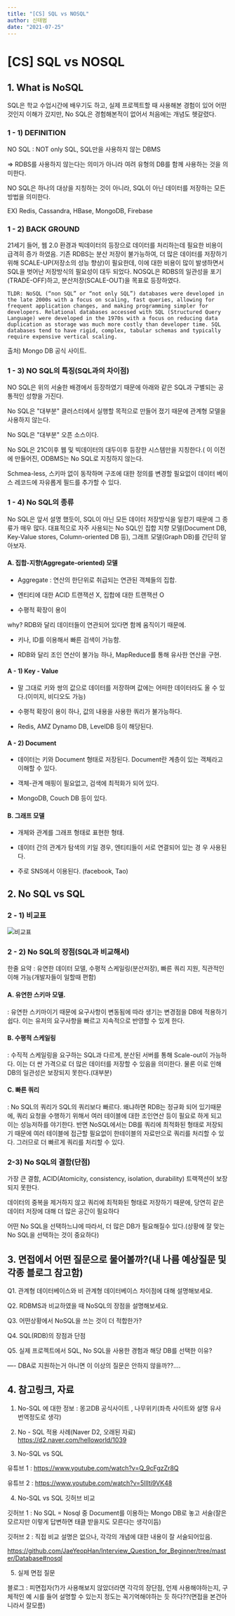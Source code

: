 ```yaml
---
title: "[CS] SQL vs NOSQL"
author: 신태범
date: "2021-07-25"
---
```


# [CS] SQL vs NOSQL

## 1. What is NoSQL

SQL은 학교 수업시간에 배우기도 하고, 실제 프로젝트할 때 사용해본 경험이 있어 어떤 것인지 이해가 갔지만, No SQL은 경험해본적이 없어서 처음에는 개념도 헷갈렸다.


### 1 - 1) DEFINITION

NO SQL : NOT only SQL, SQL만을 사용하지 않는 DBMS

⇒ RDBS를 사용하지 않는다는 의미가 아니라 여려 유형의 DB를 함께 사용하는 것을 의미한다.

NO SQL은 하나의 대상을 지칭하는 것이 아니라, SQL이 아닌 데이터를 저장하는 모든 방법을 의미한다.

EX) Redis, Cassandra, HBase, MongoDB, Firebase


### 1 - 2) BACK GROUND

21세기 들어, 웹 2.0 환경과 빅데이터의 등장으로 데이터를 처리하는데 필요한 비용이 급격히 증가 하였음. 기존 RDBS는 분산 저장이 불가능하여, 더 많은 데이터를 저장하기 위해 SCALE-UP(저장소의 성능 향상)이 필요한데, 이에 대한 비용이 많이 발생하면서 SQL을 벗어난 저장방식의 필요성이 대두 되었다. NOSQL은 RDBS의 일관성을 포기(TRADE-OFF)하고, 분산저장(SCALE-OUT)을 목표로 등장하였다.

```
TLDR: NoSQL (“non SQL” or “not only SQL”) databases were developed in the late 2000s with a focus on scaling, fast queries, allowing for frequent application changes, and making programming simpler for developers. Relational databases accessed with SQL (Structured Query Language) were developed in the 1970s with a focus on reducing data duplication as storage was much more costly than developer time. SQL databases tend to have rigid, complex, tabular schemas and typically require expensive vertical scaling.
```

출처) Mongo DB 공식 사이트.


### 1 - 3) NO SQL의 특징(SQL과의 차이점)

NO SQL은 위의 서술한 배경에서 등장하였기 때문에 아래와 같은 SQL과 구별되는 공통적인 성향을 가진다.

No SQL은 "대부분" 클러스터에서 실행할 목적으로 만들어 졌기 때문에 관계형 모델을 사용하지 않는다.

No SQL은 "대부분" 오픈 소스이다.

No SQL은 21C이후 웹 및 빅데이터의 대두이후 등장한 시스템만을 지칭한다.( 이 이전에 만들어진, ODBMS는 No SQL로 지칭하지 않는다.

Schmea-less, 스키마 없이 동작하며 구조에 대한 정의를 변경할 필요없이 데이터 베이스 레코드에 자유롭게 필드를 추가할 수 있다.


### 1 - 4) No SQL의 종류

No SQL은 앞서 설명 했듯이, SQL이 아닌 모든 데이터 저장방식을 일컫기 때문에 그 종류가 매우 많다. 대표적으로 자주 사용되는 No SQL인 집합 지향 모델(Document DB, Key-Value stores, Column-oriented DB 등), 그래프 모델(Graph DB)를 간단히 알아보자.


#### A. 집합-지향(Aggregate-oriented) 모델

- Aggregate : 연산의 한단위로 취급되는 연관된 객체들의 집합.

- 엔티티에 대한 ACID 트랜잭션 X, 집합에 대한 트랜잭션 O

- 수평적 확장이 용이

why? RDB와 달리 데이터들이 연관되어 있다면 함께 움직이기 때문에.

- 키나, ID를 이용해서 빠른 검색이 가능함.

- RDB와 달리 조인 연산이 불가능 하나, MapReduce를 통해 유사한 연산을 구현.


#### A - 1) Key - Value

- 말 그대로 키와 쌍의 값으로 데이터를 저장하며 값에는 어떠한 데이터라도 올 수 있다.(이미지, 비디오도 가능)

- 수평적 확장이 용이 하나, 값의 내용을 사용한 쿼리가 불가능하다.

- Redis, AMZ Dynamo DB, LeveIDB 등이 해당된다.


#### A - 2) Document

- 데이터는 키와 Document 형태로 저장된다. Document란 계층이 있는 객체라고 이해할 수 있다.

- 객체-관계 매핑이 필요없고, 검색에 최적화가 되어 있다.

- MongoDB, Couch DB 등이 있다.


#### B. 그래프 모델

- 개체와 관계를 그래프 형태로 표현한 형태.

- 데이터 간의 관계가 탐색의 키일 경우, 엔티티들이 서로 연결되어 있는 경 우 사용된다.

- 주로 SNS에서 이용된다. (facebook, Tao)


## 2. No SQL vs SQL


### 2 - 1) 비교표

![비교표](../../images/1기/신태범/3주차/1.PNG)



### 2 - 2) No SQL의 장점(SQL과 비교해서)

한줄 요약 : 유연한 데이터 모델, 수평적 스케일링(분산저장), 빠른 쿼리 지원, 직관적인 이해 가능(개발자들이 일할때 편함)


#### A. 유연한 스키마 모델.

: 유연한 스키마이기 때문에 요구사항이 변동됨에 따라 생기는 변경점을 DB에 적용하기 쉽다. 이는 유저의 요구사항을 빠르고 지속적으로 반영할 수 있게 한다.


#### B. 수평적 스케일링

: 수직적 스케일링을 요구하는 SQL과 다르게, 분산된 서버를 통해 Scale-out이 가능하다. 이는 더 싼 가격으로 더 많은 데이터를 저장할 수 있음을 의미한다. 물론 이로 인해 DB의 일관성은 보장되지 못한다.(대부분)


#### C. 빠른 쿼리

: No SQL의 쿼리가 SQL의 쿼리보다 빠르다. 왜냐하면 RDB는 정규화 되어 있기때문에, 쿼리 요청을 수행하기 위해서 여러 테이블에 대한 조인연산 등이 필요로 하게 되고 이는 성능저하를 야기한다. 반면 NoSQL에서는 DB를 쿼리에 최적화된 형태로 저장되기 때문에 여러 테이블에 접근할 필요없이 한테이블의 자료만으로 쿼리를 처리할 수 있다. 그러므로 더 빠르게 쿼리를 처리할 수 있다.


### 2-3) No SQL의 결함(단점)

가장 큰 결함, ACID(Atomicity, consistency, isolation, durability) 트랙잭션이 보장되지 못한다.

데이터의 중복을 제거하지 않고 쿼리에 최적화된 형태로 저장하기 때문에, 당연히 같은 데이터 저장에 대해 더 많은 공간이 필요하다

어떤 No SQL을 선택하느냐에 따라서, 더 많은 DB가 필요해질수 있다.(상황에 잘 맞는 No SQL을 선택하는 것이 중요하다)


## 3. 면접에서 어떤 질문으로 물어볼까?(내 나름 예상질문 및 각종 블로그 참고함)

Q1. 관계형 데이터베이스와 비 관계형 데이터베이스 차이점에 대해 설명해보세요.

Q2. RDBMS과 비교하였을 때 NoSQL의 장점을 설명해보세요.

Q3. 어떤상황에서 NoSQL을 쓰는 것이 더 적합한가?

Q4. SQL(RDB)의 장점과 단점

Q5. 실제 프로젝트에서 SQL, No SQL을 사용한 경험과 해당 DB를 선택한 이유?

—- DBA로 지원하는거 아니면 이 이상의 질문은 안하지 않을까??....


## 4. 참고링크, 자료


1. No-SQL 에 대한 정보 : 몽고DB 공식사이트 , 나무위키(좌측 사이트와 설명 유사 번역정도로 생각)

2. No - SQL 적용 사례(Naver D2, 오래된 자료) https://d2.naver.com/helloworld/1039

3. No-SQL vs SQL

유튜브 1 : https://www.youtube.com/watch?v=Q_9cFgzZr8Q

유튜브 2 : https://www.youtube.com/watch?v=5llIti9VK48


4. No-SQL vs SQL 깃허브 비교

깃허브 1 : No SQL = Nosql 중 Document를 이용하는 Mongo DB로 놓고 서술(잘은 모르지만 이렇게 답변하면 태클 받을지도 모른다는 생각이듬)

깃허브 2 : 직접 비교 설명은 없으나, 각각의 개념에 대한 내용이 잘 서술되어있음.

https://github.com/JaeYeopHan/Interview_Question_for_Beginner/tree/master/Database#nosql


5. 실제 면접 질문

블로그 : 피면접자(?)가 사용해보지 않았더라면 각각의 장단점, 언제 사용해야하는지, 구체적인 예 시를 들어 설명할 수 있는지 정도는 꼭기억해야하는 듯 하다??(면접을 본건아니라서 잘모름)
